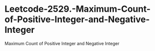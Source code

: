 # Leetcode-2529.-Maximum-Count-of-Positive-Integer-and-Negative-Integer
Maximum Count of Positive Integer and Negative Integer
